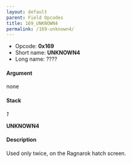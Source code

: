 ```yaml
---
layout: default
parent: Field Opcodes
title: 169_UNKNOWN4
permalink: /169-unknown4/
---
```


-   Opcode: **0x169**
-   Short name: **UNKNOWN4**
-   Long name: ????

#### Argument

none

#### Stack

  
*1*

**UNKNOWN4**

#### Description

Used only twice, on the Ragnarok hatch screen.
